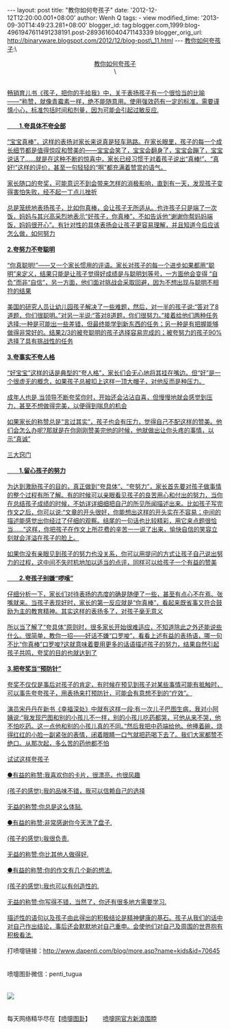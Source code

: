 --- layout: post title: "教你如何夸孩子" date:
'2012-12-12T12:20:00.001+08:00' author: Wenh Q tags: - view
modified\_time: '2013-09-30T14:49:23.281+08:00' blogger\_id:
tag:blogger.com,1999:blog-4961947611491238191.post-2893616040471143339
blogger\_orig\_url:
http://binaryware.blogspot.com/2012/12/blog-post\_11.html ---
[教你如何夸孩子](http://www.dapenti.com/blog/more.asp?name=kids&id=70645):\
<div style="text-align: center;">

[教你如何夸孩子](http://www.blogger.com/blog-this.g)\
\

</div>

[\
畅销育儿书《孩子，把你的手给我》中，关于表扬孩子有一个很恰当的比喻——“称赞，就像青霉素一样，绝不能随意用。使用强效药有一定的标准，需要谨慎小心，标准包括时间和剂量，因为可能会引起过敏反应.\
\
<span style="font-weight: bold;">　　1.夸具体不夸全部</span>\
\
“宝宝真棒”，这样的表扬对家长来说真是轻车熟路。在家长眼里，孩子的每一个成长细节都是值得惊叹和赞美的——宝宝会笑了，宝宝会翻身了，宝宝会蹦了，宝宝说话了……就是在这种不断的惊喜中，家长已经习惯于对着孩子说出“真棒!”、“真好!”这样的评价，甚至一句轻轻的“啊”都充满着赞赏的语气。\
\
家长随口的夸奖，可能意识不到会带来怎样的消极影响，直到有一天，发现孩子变得害怕失败，经不起一丁点儿挫折\
\
总是笼统地表扬孩子，比如你真棒，会让孩子无所适从。也许孩子只是端了一次饭，妈妈与其兴高采烈地表示“好孩子，你真棒”，不如告诉他“谢谢你帮妈妈端饭，妈妈很开心”。有针对性的具体表扬会让孩子更容易理解，并且知道今后应该怎么做，如何努力\
\
<span style="font-weight: bold;">2.夸努力不夸聪明</span>\
\
“你真聪明!”——又一个家长惯用的评语。家长对孩子的每一个进步如果都用“聪明”来定义，结果只能是让孩子觉得好成绩是与聪明划等号，一方面他会变得
“自负”而非“自信”，另一方面，他们面对挑战会采取回避，因为不想出现与聪明不相符的结果\
\
美国的研究人员让幼儿园孩子解决了一些难题，然后，对一半的孩子说:“答对了8道题，你们很聪明。”对另一半说:“答对8道题，你们很努力。”接着给他们两种任务选择:一种是可能出一些差错，但最终能学到新东西的任务；另一种是有把握能够做得非常好的。结果2/3的被夸聪明的孩子选择容易完成的；被夸努力的孩子90%选择了具有挑战性的任务\
\
<span style="font-weight: bold;">3.夸事实不夸人格</span>\
\
“好宝宝”这样的话是典型的“夸人格”，家长们会无心地将其挂在嘴边。但“好”是一个很虚无的概念，如果孩子总被扣上这样一顶大帽子，对他反而是种压力。\
\
成年人也是,当领导不断夸奖你时，开始还会沾沾自喜，但慢慢地就会感觉到压力，甚至不想做得完美，以便得到喘息的机会\
\
如果家长的称赞总是“言过其实”，孩子也会有压力，觉得自己不配这样的赞美。他们会怎么办呢?那就是在你刚刚赞美完他的时候，他就做出让你头疼的事情，以示“真诚”\
\
三大窍门\
\
<span style="font-weight: bold;">　　1.留心孩子的努力</span>\
\
为达到激励孩子的目的，真正做到“夸具体”、“夸努力”，家长首先要对孩子做事情的整个过程有所了解。有的时候可以亲眼看见孩子的良苦用心和付出的努力，当你在总结孩子成绩的时候，不妨详详细细把自己的所见所闻描述出来。比如孩子写完作文之后，你可以说:“文章的开头很好，你能想出这样的开头实在不容易；中间的描述能感觉出你经过了仔细的观察。结尾的一句话也比较精彩，用它来点题很恰当……”这样，你把孩子在作文上所花费的辛苦一一说了出来，愉快自信的笑容立刻就会洋溢在孩子的脸上。\
\
如果你没有亲眼见到孩子的努力也没关系，你可以用提问的方式让孩子自己说出努力的过程，这中间不失时机地加以适当的点评，同样可以给孩子一个有益的赞美\
\
<span style="font-weight: bold;">　　2.夸孩子别嫌“啰嗦”</span>\
\
仔细分析一下，家长们对待表扬的态度的确是随便了一些，甚至有点心不在焉、张嘴就来。当孩子表现好时，家长的第一反应就是“你真棒”，看起来既省事又符合鼓励为主的教育精神。其实这样的表扬多了，对孩子毫无意义\
\
所以当了解了“夸具体”原则时，很多家长开始很难适应，不知道除此之外还能说些什么。很简单，教你一招——好话不嫌“口罗唆”，看看上述有益的表扬语，哪一句不比“你真棒”口罗唆?这就意味着要用更多的话语描述孩子的努力，结果自然引起孩子共鸣，夸奖的目的也就达到了\
\
<span style="font-weight: bold;">3.把夸奖当“预防针”</span>\
\
夸奖不仅仅是事后对孩子的肯定，有时候在预见到孩子对某些事情可能有抵触时，可以事先夸夸孩子，用表扬来打预防针，可能会有意想不到的“疗效”。\
\
演员宋丹丹在新书《幸福深处》中就有这样一段:有一次儿子巴图生病，我对小阿姨说:“我发现巴图和别的小孩儿不一样，别的小孩儿吃药都哭，可他从来不哭，他不怕吃药。这一点他和别的小孩儿真的不同。”然后我把中药端给他。他捧着碗，烧得红红的小脸一副紧张的表情，闭着眼睛一口气就把药喝下去了。我们大家都赞不绝口。从那次起，多么苦的药他都不怕\
\
试试这样夸孩子\
\
●有益的称赞:我喜欢你的卡片，很漂亮，也很风趣\
\
(孩子的感觉):我的品味不错，我可以信赖自己的选择\
\
无益的称赞:你总是这么体贴.\
\
●有益的称赞:非常感谢你今天洗了盘子.\
\
(孩子的感觉):我很负责.\
\
无益的称赞:你比其他人做得好.\
\
●有益的称赞:你的作文有几个新的想法.\
\
(孩子的感觉):我也可以有创造性的.\
\
无益的称赞:你写得不错，当然了，你还有很多地方需要学习.\
\
描述性的语句以及孩子由此得出的积极结论是精神健康的基石。孩子从我们的话中对自己作出结论，事后还会默默地对自己重申。会使他们对自己及周围的世界抱有积极看法.](http://www.blogger.com/blog-this.g)\
\
打喷嚏链接：<http://www.dapenti.com/blog/more.asp?name=kids&id=70645>\
\
\
喷嚏图卦微信：penti\_tugua\
\
\
![](http://imgs.dapenti.org:88/dapenti/CcMqMpRg/XY6Yw.jpg)\
\
\
每天网络精华尽在【[喷嚏图卦](http://www.dapenti.com/blog/blog.asp?subjectid=70&name=xilei)】       [喷嚏网官方新浪围脖](http://weibo.com/dapentizk "喷嚏网官方新浪围脖")
